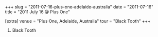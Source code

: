 +++
slug = "2011-07-16-plus-one-adelaide-australia"
date = "2011-07-16"
title = "2011 July 16 @ Plus One"

[extra]
venue = "Plus One, Adelaide, Australia"
tour = "Black Tooth"
+++


 1. Black Tooth



